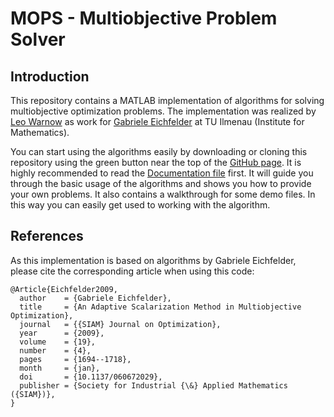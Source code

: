 # MOPS - Multiobjective Problem Solver
## Introduction
This repository contains a MATLAB implementation of algorithms for solving multiobjective optimization problems. 
The implementation was realized by [Leo Warnow](https://github.com/LeoWarnow) as work for [Gabriele Eichfelder](https://www.tu-ilmenau.de/mmor/team/gabriele-eichfelder/) at TU Ilmenau (Institute for Mathematics).

You can start using the algorithms easily by downloading or cloning this repository using the green button near the top of the [GitHub page](https://github.com/LeoWarnow/MOPS).
It is highly recommended to read the [Documentation file](https://github.com/LeoWarnow/MOPS/blob/master/Documentation.pdf) first.
It will guide you through the basic usage of the algorithms and shows you how to provide your own problems.
It also contains a walkthrough for some demo files.
In this way you can easily get used to working with the algorithm.

## References
As this implementation is based on algorithms by Gabriele Eichfelder, please cite the corresponding article when using this code:
````
@Article{Eichfelder2009,
  author    = {Gabriele Eichfelder},
  title     = {An Adaptive Scalarization Method in Multiobjective Optimization},
  journal   = {{SIAM} Journal on Optimization},
  year      = {2009},
  volume    = {19},
  number    = {4},
  pages     = {1694--1718},
  month     = {jan},
  doi       = {10.1137/060672029},
  publisher = {Society for Industrial {\&} Applied Mathematics ({SIAM})},
}
````


